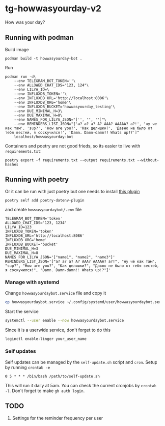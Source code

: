 # tg-howwasyourday-v2
How was your day?


## Running with podman 

Build image
```shell
podman build -t howwasyourday-bot .
```
Run
```shell
podman run -d\
    --env TELEGRAM_BOT_TOKEN=''\
    --env ALLOWED_CHAT_IDS="123, 124"\
    --env LILYA_ID=\
    --env INFLUXDB_TOKEN=''\
    --env INFLUXDB_URL='http://localhost:8086'\
    --env INFLUXDB_ORG='home'\
    --env INFLUXDB_BUCKET='howwasyourday_testing'\
    --env DUE_MINIMAL_H=3\
    --env DUE_MAXIMAL_H=8\
    --env NAMES_FOR_LILYA_JSON="['', '', '']"\
    --env REMINDERS_LIST_JSON="['а? а? а? А? ААА? ААААА? а?!', 'ну че как там', 'sup?', 'How are you?', 'Как делишки?', 'Давно не было от тебя вестей, я соскучился!', 'Damn. Damn-damn!! Whats up!?']"
    localhost/howwasyourday-bot
```

Containers and poetry are not good frieds, so its easier to live with `requirements.txt`:
```shell
poetry export -f requirements.txt --output requirements.txt --without-hashes
```

## Running with poetry
Or it can be run with just poetry but one needs to install [this plugin](https://github.com/mpeteuil/poetry-dotenv-plugin)
```shell
poetry self add poetry-dotenv-plugin
```
and create `howwasyourdaybot/.env` file
```shell
TELEGRAM_BOT_TOKEN='token'  
ALLOWED_CHAT_IDS='123, 1234' 
LILYA_ID=123
INFLUXDB_TOKEN='token'  
INFLUXDB_URL='http://localhost:8086'  
INFLUXDB_ORG='home'  
INFLUXDB_BUCKET='bucket'  
DUE_MINIMAL_H=3  
DUE_MAXIMAL_H=8  
NAMES_FOR_LILYA_JSON='["name1", "name2", "name3"]'  
REMINDERS_LIST_JSON='["а? а? а? А? ААА? ААААА? а?!", "ну че как там", "sup?", "How are you?", "Как делишки?", "Давно не было от тебя вестей, я соскучился!", "Damn. Damn-damn!! Whats up!?"]'
```

### Manage with systemd

Change `howwasyourdaybot.service` file and copy it 
```bash
cp howwasyourdaybot.service ~/.config/systemd/user/howwasyourdaybot.service
```
Start the service
```bash
systemctl --user enable --now howwasyourdaybot.service
```
Since it is a userwide service, don't forget to do this
```bash
loginctl enable-linger your_user_name
```

### Self updates

Self updates can be managed by the `self-update.sh` script and `cron`. Setup by running `crontab -e`
```shell
0 5 * * * /bin/bash /path/to/self-update.sh
```
This will run it daily at 5am. You can check the current cronjobs by `crontab -l`.
Don't forget to make `gh auth login`.

## TODO

1. Settings for the reminder frequency per user